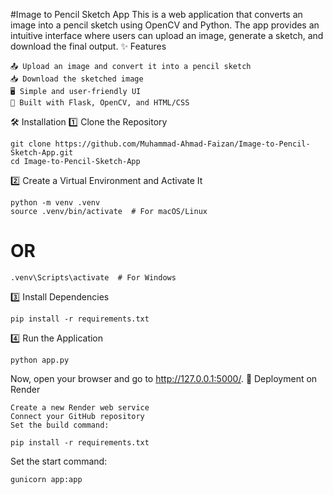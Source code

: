 #Image to Pencil Sketch App
This is a web application that converts an image into a pencil sketch using OpenCV and Python. The app provides an intuitive interface where users can upload an image, generate a sketch, and download the final output.
✨ Features

    📤 Upload an image and convert it into a pencil sketch
    📥 Download the sketched image
    🖥️ Simple and user-friendly UI
    🔧 Built with Flask, OpenCV, and HTML/CSS

🛠️ Installation
1️⃣ Clone the Repository

    git clone https://github.com/Muhammad-Ahmad-Faizan/Image-to-Pencil-Sketch-App.git
    cd Image-to-Pencil-Sketch-App

2️⃣ Create a Virtual Environment and Activate It

    python -m venv .venv
    source .venv/bin/activate  # For macOS/Linux
# OR
    .venv\Scripts\activate  # For Windows

3️⃣ Install Dependencies

    pip install -r requirements.txt

4️⃣ Run the Application

    python app.py

Now, open your browser and go to http://127.0.0.1:5000/.
🚀 Deployment on Render

    Create a new Render web service
    Connect your GitHub repository
    Set the build command:

    pip install -r requirements.txt

Set the start command:

    gunicorn app:app
